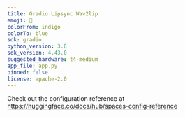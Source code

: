 ```yaml
---
title: Gradio Lipsync Wav2lip
emoji: 👄
colorFrom: indigo
colorTo: blue
sdk: gradio
python_version: 3.8
sdk_version: 4.43.0
suggested_hardware: t4-medium
app_file: app.py
pinned: false
license: apache-2.0
---
```


Check out the configuration reference at https://huggingface.co/docs/hub/spaces-config-reference